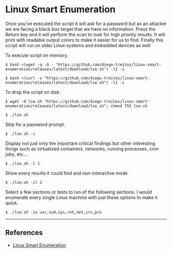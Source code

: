 # Linux Smart Enumeration

Once you've executed the script it will ask for a password but as an attacker we are facing a black box target that we have no information. Press the Return key and it will perform the scan to look for high priority results. It will print with readable output colors to make it easier for us to find. Finally this script will run on older Linux systems and embedded devices as well

To execute script on memory.

```
$ bash <(wget -q -O - "https://github.com/diego-treitos/linux-smart-enumeration/releases/latest/download/lse.sh") -l2 -i

$ bash <(curl -s "https://github.com/diego-treitos/linux-smart-enumeration/releases/latest/download/lse.sh") -l1 -i
```

To drop the script on disk.

```
$ wget -O lse.sh "https://github.com/diego-treitos/linux-smart-enumeration/releases/latest/download/lse.sh"; chmod 755 lse.sh

$ ./lse.sh
```

Skip for a password prompt.

```
$ ./lse.sh -i
```

Display not just only the important critical findings but other interesting things such as virtualized containers, networks, running processes, cron jobs, etc...

```
$ ./lse.sh -l 1
```

Show every results it could find and non-interactive mode

```
$ ./lse.sh -il 2
```

Select a few sections or tests to run of the following sections. I would enumerate every single Linux machine with just these options to make it quick.

```
$ ./lse.sh -is usr,sud,sys,ret,net,srv,pro
```

---
## References

- [Linux Smart Enumeration](https://github.com/diego-treitos/linux-smart-enumeration/)